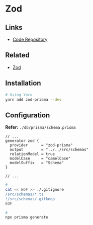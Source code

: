 # Zod

## Links

- [Code Repository](https://github.com/CarterGrimmeisen/zod-prisma)

## Related

- [Zod](/zod.md)

## Installation

```sh
# Using Yarn
yarn add zod-prisma --dev
```

## Configuration

**Refer:** `./db/prisma/schema.prisma`

```prisma
// ...
generator zod {
  provider      = "zod-prisma"
  output        = "../../src/schemas"
  relationModel = true
  modelCase     = "camelCase"
  modelSuffix   = "Schema"
}

// ...
```

```sh
#
cat << EOF >> ./.gitignore
/src/schemas/*.ts
!/src/schemas/.gitkeep
EOF

#
npx prisma generate
```

<!--
/// @zod.nonempty()
/// @zod.custom(imports.eventTypeSlug)
/// @zod.email()
/// @zod.custom(imports.eventTypeLocations)
-->

<!-- **Refer:** `./db/prisma/zod-utils.ts`

```ts
import { z } from "zod";

import { LocationType } from "@calcom/lib/location";
import { slugify } from "@calcom/lib/slugify";

export const eventTypeLocations = z.array(
  z.object({ type: z.nativeEnum(LocationType), address: z.string().optional() })
);

export const eventTypeSlug = z.string().transform((val) => slugify(val.trim()));
export const stringToDate = z.string().transform((a) => new Date(a));
export const stringOrNumber = z.union([z.string().transform((v) => parseInt(v, 10)), z.number().int()]);
``` -->
